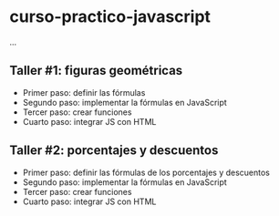 # curso-practico-javascript

...

## Taller #1: figuras geométricas

- Primer paso: definir las fórmulas
- Segundo paso: implementar la fórmulas en JavaScript
- Tercer paso: crear funciones
- Cuarto paso: integrar JS con HTML

## Taller #2: porcentajes y descuentos

- Primer paso: definir las fórmulas de los porcentajes y descuentos
- Segundo paso: implementar la fórmulas en JavaScript
- Tercer paso: crear funciones
- Cuarto paso: integrar JS con HTML
